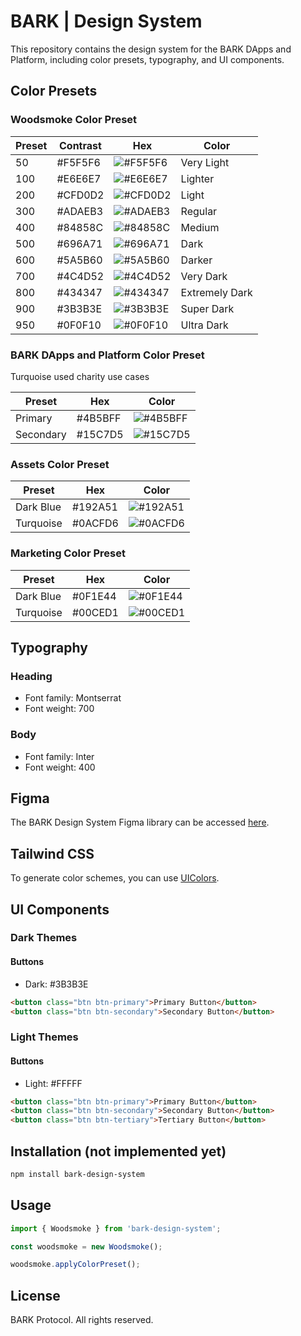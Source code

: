 # BARK | Design System

This repository contains the design system for the BARK DApps and Platform, including color presets, typography, and UI components.

## Color Presets

### Woodsmoke Color Preset

| Preset  | Contrast | Hex     | Color       |
|---------|----------|---------|-------------|
| 50      | #F5F5F6  | ![#F5F5F6](https://via.placeholder.com/20/F5F5F6?text=+) | Very Light  |
| 100     | #E6E6E7  | ![#E6E6E7](https://via.placeholder.com/20/E6E6E7?text=+) | Lighter     |
| 200     | #CFD0D2  | ![#CFD0D2](https://via.placeholder.com/20/CFD0D2?text=+) | Light       |
| 300     | #ADAEB3  | ![#ADAEB3](https://via.placeholder.com/20/ADAEB3?text=+) | Regular     |
| 400     | #84858C  | ![#84858C](https://via.placeholder.com/20/84858C?text=+) | Medium     |
| 500     | #696A71  | ![#696A71](https://via.placeholder.com/20/696A71?text=+) | Dark        |
| 600     | #5A5B60  | ![#5A5B60](https://via.placeholder.com/20/5A5B60?text=+) | Darker      |
| 700     | #4C4D52  | ![#4C4D52](https://via.placeholder.com/20/4C4D52?text=+) | Very Dark  |
| 800     | #434347  | ![#434347](https://via.placeholder.com/20/434347?text=+) | Extremely Dark |
| 900     | #3B3B3E  | ![#3B3B3E](https://via.placeholder.com/20/3B3B3E?text=+) | Super Dark  |
| 950     | #0F0F10  | ![#0F0F10](https://via.placeholder.com/20/0F0F10?text=+) | Ultra Dark  |

### BARK DApps and Platform Color Preset

Turquoise used charity use cases

| Preset  | Hex     | Color       |
|---------|---------|-------------|
| Primary | #4B5BFF | ![#4B5BFF](https://via.placeholder.com/20/4B5BFF?text=+) | 
| Secondary | #15C7D5 | ![#15C7D5](https://via.placeholder.com/20/15C7D5?text=+) |

### Assets Color Preset

| Preset  | Hex     | Color       |
|---------|---------|-------------|
| Dark Blue | #192A51 | ![#192A51](https://via.placeholder.com/20/192A51?text=+) |
| Turquoise | #0ACFD6 | ![#0ACFD6](https://via.placeholder.com/20/0ACFD6?text=+) |

### Marketing Color Preset

| Preset  | Hex     | Color       |
|---------|---------|-------------|
| Dark Blue | #0F1E44 | ![#0F1E44](https://via.placeholder.com/20/0F1E44?text=+) |
| Turquoise | #00CED1 | ![#00CED1](https://via.placeholder.com/20/00CED1?text=+) |

## Typography

### Heading

- Font family: Montserrat
- Font weight: 700

### Body

- Font family: Inter
- Font weight: 400

## Figma

The BARK Design System Figma library can be accessed [here](https://www.figma.com/file/XXXXXXXXXXXX/BARK-Design-System).

## Tailwind CSS

To generate color schemes, you can use [UIColors](https://uicolors.app/create).

## UI Components

### Dark Themes

#### Buttons

- Dark: #3B3B3E 

```html
<button class="btn btn-primary">Primary Button</button>
<button class="btn btn-secondary">Secondary Button</button>
```

### Light Themes

#### Buttons

- Light: #FFFFF

```html
<button class="btn btn-primary">Primary Button</button>
<button class="btn btn-secondary">Secondary Button</button>
<button class="btn btn-tertiary">Tertiary Button</button>
```

## Installation (not implemented yet)

```bash
npm install bark-design-system
```

## Usage

```javascript
import { Woodsmoke } from 'bark-design-system';

const woodsmoke = new Woodsmoke();

woodsmoke.applyColorPreset();
```

## License

BARK Protocol. All rights reserved.

